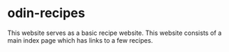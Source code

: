 # odin-recipes

This website serves as a basic recipe website. This website consists of a main index page which has links to a few recipes.
